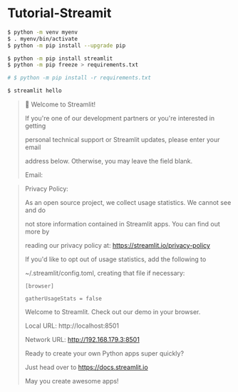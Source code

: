 # Tutorial-Streamit

```sh
$ python -m venv myenv
$ . myenv/bin/activate
$ python -m pip install --upgrade pip
```

```sh
$ python -m pip install streamlit
$ python -m pip freeze > requirements.txt

# $ python -m pip install -r requirements.txt
```

```sh
$ streamlit hello
```

> 👋 Welcome to Streamlit!
>
> If you're one of our development partners or you're interested in getting
>
> personal technical support or Streamlit updates, please enter your email
>
> address below. Otherwise, you may leave the field blank.
>
> Email:

> Privacy Policy:
>
> As an open source project, we collect usage statistics. We cannot see and do
>
> not store information contained in Streamlit apps. You can find out more by
>
> reading our privacy policy at: https://streamlit.io/privacy-policy
>
> If you'd like to opt out of usage statistics, add the following to
>
> ~/.streamlit/config.toml, creating that file if necessary:
>
>     [browser]
>
>     gatherUsageStats = false
>
> Welcome to Streamlit. Check out our demo in your browser.
>
> Local URL: http://localhost:8501
>
> Network URL: http://192.168.179.3:8501
>
> Ready to create your own Python apps super quickly?
>
> Just head over to https://docs.streamlit.io
>
> May you create awesome apps!
